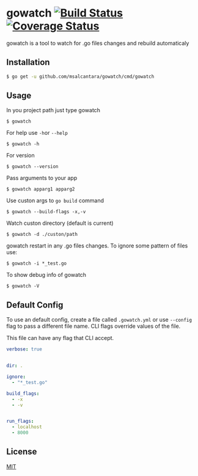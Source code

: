 # gowatch [![Build Status](https://travis-ci.org/msAlcantara/gowatch.svg?branch=master)](https://travis-ci.org/msalcantara/gowatch) [![Coverage Status](https://coveralls.io/repos/github/msAlcantara/gowatch/badge.svg?branch=master)](https://coveralls.io/github/msAlcantara/gowatch?branch=master)

gowatch is a tool to watch for .go files changes and rebuild automaticaly

## Installation

```bash
$ go get -u github.com/msalcantara/gowatch/cmd/gowatch
```

## Usage
In you project path just type gowatch

```
$ gowatch
```

For help use `-h`or `--help`

```
$ gowatch -h
```

For version

```
$ gowatch --version
```

Pass arguments to your app

```
$ gowatch apparg1 apparg2
```

Use custon args to `go build` command

```
$ gowatch --build-flags -x,-v
```

Watch custon directory (default is current)

```
$ gowatch -d ./custon/path
```

gowatch restart in any .go files changes. To ignore some pattern of files use:

```
$ gowatch -i *_test.go
```

To show debug info of gowatch

```
$ gowatch -V
```

## Default Config

To use an default config, create a file called `.gowatch.yml` or use `--config` flag to pass a different file name. CLI flags override values of the file.

This file can have any flag that CLI accept.

```yaml
verbose: true


dir: .

ignore:
  - "*_test.go"

build_flags:
  - -x
  - -v


run_flags:
  - localhost
  - 8000

```


## License
[MIT](https://github.com/msAlcantara/gowatch/blob/master/LICENSE)
